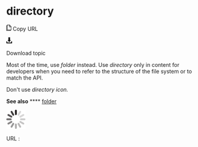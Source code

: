 # directory

![Copy URL](media/directory/Copy.png)
Copy URL

![Download](media/directory/Download.png)

Download topic

Most of the time, use *folder* instead. Use *directory* only in content for developers when you need to refer to the structure of the file system or to match the API.

Don't use *directory icon.*

**See also** **** [folder](https://worldready.cloudapp.net/Styleguide/Read?id=2700&topicid=33642)

![In progress](media/directory/activity-large.gif)

URL :
